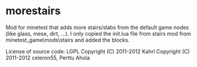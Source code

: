 morestairs
==========

Mod for minetest that adds more stairs/slabs from the default game nodes (like glass, mese, dirt, ...). 
I only copied the init.lua file from stairs mod from minetest_game\mods\stairs and added the blocks. 


License of source code: LGPL
Copyright (C) 2011-2012 Kahrl
Copyright (C) 2011-2012 celeron55, Perttu Ahola
